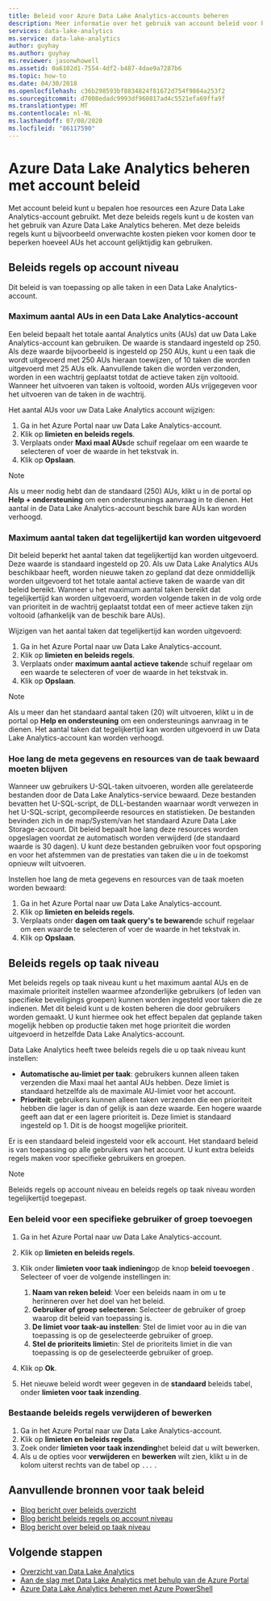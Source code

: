 ```yaml
---
title: Beleid voor Azure Data Lake Analytics-accounts beheren
description: Meer informatie over het gebruik van account beleid voor het beheren van het gebruik van een Data Lake Analytics account, zoals maximum aantal AUs en maximum aantal taken.
services: data-lake-analytics
ms.service: data-lake-analytics
author: guyhay
ms.author: guyhay
ms.reviewer: jasonwhowell
ms.assetid: 0a6102d1-7554-4df2-b487-4dae9a7287b6
ms.topic: how-to
ms.date: 04/30/2018
ms.openlocfilehash: c36b298593bf8834824f81672d754f9864a253f2
ms.sourcegitcommit: d7008edadc9993df960817ad4c5521efa69ffa9f
ms.translationtype: MT
ms.contentlocale: nl-NL
ms.lasthandoff: 07/08/2020
ms.locfileid: "86117590"
---
```

# <a name="manage-azure-data-lake-analytics-using-account-policies"></a>Azure Data Lake Analytics beheren met account beleid

Met account beleid kunt u bepalen hoe resources een Azure Data Lake Analytics-account gebruikt. Met deze beleids regels kunt u de kosten van het gebruik van Azure Data Lake Analytics beheren. Met deze beleids regels kunt u bijvoorbeeld onverwachte kosten pieken voor komen door te beperken hoeveel AUs het account gelijktijdig kan gebruiken.

## <a name="account-level-policies"></a>Beleids regels op account niveau

Dit beleid is van toepassing op alle taken in een Data Lake Analytics-account.

### <a name="maximum-number-of-aus-in-a-data-lake-analytics-account"></a>Maximum aantal AUs in een Data Lake Analytics-account
Een beleid bepaalt het totale aantal Analytics units (AUs) dat uw Data Lake Analytics-account kan gebruiken. De waarde is standaard ingesteld op 250. Als deze waarde bijvoorbeeld is ingesteld op 250 AUs, kunt u een taak die wordt uitgevoerd met 250 AUs hieraan toewijzen, of 10 taken die worden uitgevoerd met 25 AUs elk. Aanvullende taken die worden verzonden, worden in een wachtrij geplaatst totdat de actieve taken zijn voltooid. Wanneer het uitvoeren van taken is voltooid, worden AUs vrijgegeven voor het uitvoeren van de taken in de wachtrij.

Het aantal AUs voor uw Data Lake Analytics account wijzigen:

1. Ga in het Azure Portal naar uw Data Lake Analytics-account.
2. Klik op **limieten en beleids regels**.
3. Verplaats onder **Maxi maal AUs**de schuif regelaar om een waarde te selecteren of voer de waarde in het tekstvak in. 
4. Klik op **Opslaan**.

> [!NOTE]
> Als u meer nodig hebt dan de standaard (250) AUs, klikt u in de portal op **Help + ondersteuning** om een ondersteunings aanvraag in te dienen. Het aantal in de Data Lake Analytics-account beschik bare AUs kan worden verhoogd.
>

### <a name="maximum-number-of-jobs-that-can-run-simultaneously"></a>Maximum aantal taken dat tegelijkertijd kan worden uitgevoerd
Dit beleid beperkt het aantal taken dat tegelijkertijd kan worden uitgevoerd. Deze waarde is standaard ingesteld op 20. Als uw Data Lake Analytics AUs beschikbaar heeft, worden nieuwe taken zo gepland dat deze onmiddellijk worden uitgevoerd tot het totale aantal actieve taken de waarde van dit beleid bereikt. Wanneer u het maximum aantal taken bereikt dat tegelijkertijd kan worden uitgevoerd, worden volgende taken in de volg orde van prioriteit in de wachtrij geplaatst totdat een of meer actieve taken zijn voltooid (afhankelijk van de beschik bare AUs).

Wijzigen van het aantal taken dat tegelijkertijd kan worden uitgevoerd:

1. Ga in het Azure Portal naar uw Data Lake Analytics-account.
2. Klik op **limieten en beleids regels**.
3. Verplaats onder **maximum aantal actieve taken**de schuif regelaar om een waarde te selecteren of voer de waarde in het tekstvak in. 
4. Klik op **Opslaan**.

> [!NOTE]
> Als u meer dan het standaard aantal taken (20) wilt uitvoeren, klikt u in de portal op **Help en ondersteuning** om een ondersteunings aanvraag in te dienen. Het aantal taken dat tegelijkertijd kan worden uitgevoerd in uw Data Lake Analytics-account kan worden verhoogd.
>

### <a name="how-long-to-keep-job-metadata-and-resources"></a>Hoe lang de meta gegevens en resources van de taak bewaard moeten blijven 
Wanneer uw gebruikers U-SQL-taken uitvoeren, worden alle gerelateerde bestanden door de Data Lake Analytics-service bewaard. Deze bestanden bevatten het U-SQL-script, de DLL-bestanden waarnaar wordt verwezen in het U-SQL-script, gecompileerde resources en statistieken. De bestanden bevinden zich in de map/System/van het standaard Azure Data Lake Storage-account. Dit beleid bepaalt hoe lang deze resources worden opgeslagen voordat ze automatisch worden verwijderd (de standaard waarde is 30 dagen). U kunt deze bestanden gebruiken voor fout opsporing en voor het afstemmen van de prestaties van taken die u in de toekomst opnieuw wilt uitvoeren.

Instellen hoe lang de meta gegevens en resources van de taak moeten worden bewaard:

1. Ga in het Azure Portal naar uw Data Lake Analytics-account.
2. Klik op **limieten en beleids regels**.
3. Verplaats onder **dagen om taak query's te bewaren**de schuif regelaar om een waarde te selecteren of voer de waarde in het tekstvak in.  
4. Klik op **Opslaan**.

## <a name="job-level-policies"></a>Beleids regels op taak niveau

Met beleids regels op taak niveau kunt u het maximum aantal AUs en de maximale prioriteit instellen waarmee afzonderlijke gebruikers (of leden van specifieke beveiligings groepen) kunnen worden ingesteld voor taken die ze indienen. Met dit beleid kunt u de kosten beheren die door gebruikers worden gemaakt. U kunt hiermee ook het effect bepalen dat geplande taken mogelijk hebben op productie taken met hoge prioriteit die worden uitgevoerd in hetzelfde Data Lake Analytics-account.

Data Lake Analytics heeft twee beleids regels die u op taak niveau kunt instellen:

* **Automatische au-limiet per taak**: gebruikers kunnen alleen taken verzenden die Maxi maal het aantal AUs hebben. Deze limiet is standaard hetzelfde als de maximale AU-limiet voor het account.
* **Prioriteit**: gebruikers kunnen alleen taken verzenden die een prioriteit hebben die lager is dan of gelijk is aan deze waarde. Een hogere waarde geeft aan dat er een lagere prioriteit is. Deze limiet is standaard ingesteld op 1. Dit is de hoogst mogelijke prioriteit.

Er is een standaard beleid ingesteld voor elk account. Het standaard beleid is van toepassing op alle gebruikers van het account. U kunt extra beleids regels maken voor specifieke gebruikers en groepen. 

> [!NOTE]
> Beleids regels op account niveau en beleids regels op taak niveau worden tegelijkertijd toegepast.
>

### <a name="add-a-policy-for-a-specific-user-or-group"></a>Een beleid voor een specifieke gebruiker of groep toevoegen

1. Ga in het Azure Portal naar uw Data Lake Analytics-account.
2. Klik op **limieten en beleids regels**.
3. Klik onder **limieten voor taak indiening**op de knop **beleid toevoegen** . Selecteer of voer de volgende instellingen in:
    1. **Naam van reken beleid**: Voer een beleids naam in om u te herinneren over het doel van het beleid.
    2. **Gebruiker of groep selecteren**: Selecteer de gebruiker of groep waarop dit beleid van toepassing is.
    3. **De limiet voor taak-au instellen**: Stel de limiet voor au in die van toepassing is op de geselecteerde gebruiker of groep.
    4. **Stel de prioriteits limiet**in: Stel de prioriteits limiet in die van toepassing is op de geselecteerde gebruiker of groep.

4. Klik op **Ok**.

5. Het nieuwe beleid wordt weer gegeven in de **standaard** beleids tabel, onder **limieten voor taak inzending**. 

### <a name="delete-or-edit-an-existing-policy"></a>Bestaande beleids regels verwijderen of bewerken

1. Ga in het Azure Portal naar uw Data Lake Analytics-account.
2. Klik op **limieten en beleids regels**.
3. Zoek onder **limieten voor taak inzending**het beleid dat u wilt bewerken.
4.  Als u de opties voor **verwijderen** en **bewerken** wilt zien, klikt u in de kolom uiterst rechts van de tabel op `...` .

## <a name="additional-resources-for-job-policies"></a>Aanvullende bronnen voor taak beleid
* [Blog bericht over beleids overzicht](https://blogs.msdn.microsoft.com/azuredatalake/2017/06/08/managing-your-azure-data-lake-analytics-compute-resources-overview/)
* [Blog bericht beleids regels op account niveau](https://blogs.msdn.microsoft.com/azuredatalake/2017/06/08/managing-your-azure-data-lake-analytics-compute-resources-account-level-policy/)
* [Blog bericht over beleid op taak niveau](https://blogs.msdn.microsoft.com/azuredatalake/2017/06/08/managing-your-azure-data-lake-analytics-compute-resources-job-level-policy/)

## <a name="next-steps"></a>Volgende stappen

* [Overzicht van Data Lake Analytics](data-lake-analytics-overview.md)
* [Aan de slag met Data Lake Analytics met behulp van de Azure Portal](data-lake-analytics-get-started-portal.md)
* [Azure Data Lake Analytics beheren met Azure PowerShell](data-lake-analytics-manage-use-powershell.md)
